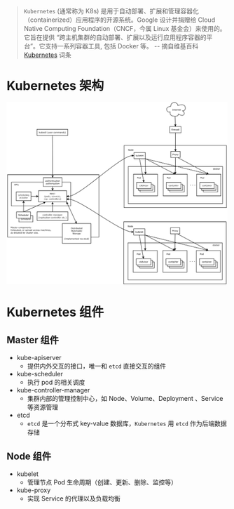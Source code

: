 > `Kubernetes` (通常称为 K8s) 是用于自动部署、扩展和管理容器化（containerized）应用程序的开源系统。Google 设计并捐赠给 Cloud Native Computing Foundation（CNCF，今属 Linux 基金会）来使用的。它旨在提供 “跨主机集群的自动部署、扩展以及运行应用程序容器的平台”。它支持一系列容器工具, 包括 Docker 等。 -- 摘自维基百科 [Kubernetes](https://zh.wikipedia.org/wiki/Kubernetes) 词条

# Kubernetes 架构

![kubernetes-architecuture](images/architecture.png)

# Kubernetes 组件

## Master 组件

- kube-apiserver
    - 提供内外交互的接口，唯一和 `etcd` 直接交互的组件
- kube-scheduler
    - 执行 pod 的相关调度
- kube-controller-manager
    - 集群内部的管理控制中心，如 Node、Volume、Deployment 、Service 等资源管理
- etcd
    - `etcd` 是一个分布式 key-value 数据库，`Kubernetes` 用 `etcd` 作为后端数据存储

## Node 组件

- kubelet
    - 管理节点 Pod 生命周期（创建、更新、删除、监控等）
- kube-proxy
    - 实现 Service 的代理以及负载均衡
